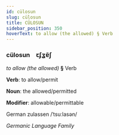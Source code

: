 ```yaml
---
id: cülosun
slug: cülosun
title: CÜLOSUN
sidebar_position: 350
hoverText: to allow (the allowed) § Verb
---
```


### cülosun&emsp;<span kind="abugida">ꞇʄʓɐ̃ʃ</span>

*to allow (the allowed)* **§** Verb

**Verb**: to allow/permit

**Noun**: the allowed/permitted

**Modifier**: allowable/permittable

German zulassen /ˈtsuːlasən/

*Germanic Language Family*